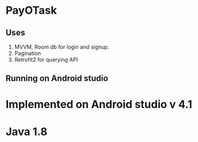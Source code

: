 # PayOTask

## Uses
1. MVVM, Room db for login and signup.
2. Pagination
3. Retrofit2 for querying API

## Running on Android studio

# Implemented on Android studio v 4.1
# Java 1.8
